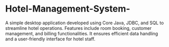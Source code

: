 # Hotel-Management-System-
A simple desktop application developed using Core Java, JDBC, and SQL to streamline hotel operations. Features include room booking, customer management, and billing functionalities. It ensures efficient data handling and a user-friendly interface for hotel staff.

